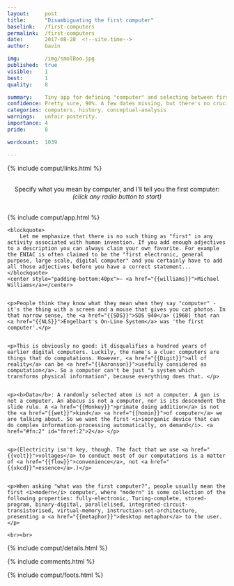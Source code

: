 ```yaml
---
layout:     post
title:      "Disambiguating the first computer"
baselink:   /first-computers
permalink:  /first-computers
date:       2017-08-28  <!--site.time-->
author:     Gavin

img:        /img/smolBoo.jpg
published:	true
visible: 	1
best:		1
quality:    8

summary:    Tiny app for defining "computer" and selecting between first computers.
confidence:	Pretty sure, 90%. A few dates missing, but there's no crucial overlaps.
categories: computers, history, conceptual-analysis
warnings:	unfair posterity.
importance: 4
pride: 		8

wordcount:	1039

---
```


{%	include comput/links.html	%} 


<div id="intro">
	<center><br>
		Specify what you mean by computer, and I'll tell you the first computer: <br>
		<i>(click any radio button to start)</i><br><br>
	</center>
</div>


{%	include comput/app.html		%}


<div class="mySchtick">

	<blockquote>
		Let me emphasize that there is no such thing as "first" in any activity associated with human invention. If you add enough adjectives to a description you can always claim your own favorite. For example the ENIAC is often claimed to be the "first electronic, general purpose, large scale, digital computer" and you certainly have to add all those adjectives before you have a correct statement... 
	</blockquote>
	<center style="padding-bottom:40px">– <a href="{{williams}}">Michael Williams</a></center>


	<p>People think they know what they mean when they say "computer" - it's the thing with a screen and a mouse that gives you cat photos. In that narrow sense, the <a href="{{SDS}}">SDS 940</a> (1968) that ran <a href="{{NLS}}">Engelbart's On-Line System</a> was 'the first computer'.</p>


	<p>This is obviously no good: it disqualifies a hundred years of earlier digital computers. Luckily, the name's a clue: computers are things that do computations. However, <a href="{{Digit}}">all of reality</a> can be <a href="{{Aaronson}}">usefully considered as computation</a>. So a computer can't be just "a system which transforms physical information", because everything does that. </p>


	<p><b>Data</b>: A randomly selected atom is not a computer. A gun is not a computer. An abacus is not a computer, nor is its descendent the slide rule. A <a href="{{Monkey}}">primate doing addition</a> is not the <a href="{{wet}}">kind</a> <a href="{{homin}}">of computer</a> we are talking about. So we want the first <i>inorganic device that can do complex information-processing automatically, on demand</i>. <a href="#fn:2" id="fnref:2">2</a> </p>


	<p>(Electricity isn't key, though. The fact that we use <a href="{{volt}}">voltages</a> to conduct most of our computations is a matter of <a href="{{flow}}">convenience</a>, not <a href="{{xkcd}}">essence</a>.)</p>


	<p>When asking "what was the first computer?", people usually mean the first <i>modern</i> computer, where "modern" is some collection of the following properties: fully-electronic, Turing-complete, stored-program, binary-digital, parallelised, integrated-circuit-transistorised, virtual-memory, instruction-set-architecture, presenting a <a href="{{metaphor}}">desktop metaphor</a> to the user.</p>

	<br><br>	

</div>

{%	include comput/details.html 	%}

{%  include comments.html 	%}

{%  include comput/foots.html %}

